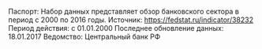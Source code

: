 Паспорт:
Набор данных представляет обзор банковского сектора в период с 2000 по 2016 годы. 
Источник: https://fedstat.ru/indicator/38232
Период действия: с 01.01.2000
Последнее обновление данных: 18.01.2017
Ведомство: Центральный банк РФ

